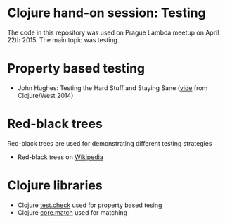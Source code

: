 # Clojure hand-on session: Testing

The code in this repository was used on Prague Lambda meetup on April
22th 2015. The main topic was testing.

# Property based testing

- John Hughes: Testing the Hard Stuff and Staying Sane ([vide](https://www.youtube.com/watch?v=zi0rHwfiX1Q) from Clojure/West 2014)

# Red-black trees

Red-black trees are used for demonstrating different testing strategies

- Red-black trees on [Wikipedia](http://en.wikipedia.org/wiki/Red%E2%80%93black_tree)

# Clojure libraries

- Clojure [test.check](https://github.com/clojure/test.check) used for property based tesing
- Clojure [core.match](https://github.com/clojure/core.match) used for matching

